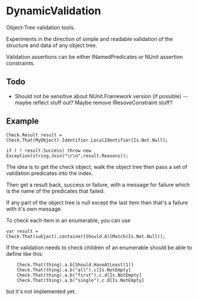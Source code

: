 DynamicValidation
=================

Object-Tree validation tools.

Experiments in the direction of simple and readable validation of the
structure and data of any object tree.

Validation assertions can be either INamedPredicates or NUnit assertion
constraints.

Todo
----
* Should not be sensitive about NUnit.Framework version (if possible) -- maybe reflect stuff out?
  Maybe remove IResoveConstraint stuff?

Example
-------

```
Check.Result result = Check.That(MyObject).Identifier.LocalIdentifier[Is.Not.Null];

if ( ! result.Success) throw new Exception(string.Join("\r\n",result.Reasons));
```

The idea is to get the check object, walk the object tree
then pass a set of validation predicates into the index.

Then get a result back, success or failure, with a message
for failure which is the name of the predicates that failed.

If any part of the object tree is null except the last item
then that's a failure with it's own message.

To check each item in an enumerable, you can use
```
var result = Check.That(subject).container[Should.AllMatch(Is.Not.Null)];
```

If the validation needs to check children of an enumerable
should be able to define like this:
```
    Check.That(thing).a.b[Should.HaveAtLeast(1)]
    Check.That(thing).a.b("all").c[Is.NotEmpty]
    Check.That(thing).a.b("first").c.d[Is.NotEmpty]
    Check.That(thing).a.b("single").c.d[Is.NotEmpty]
```
but it's not implemented yet.
